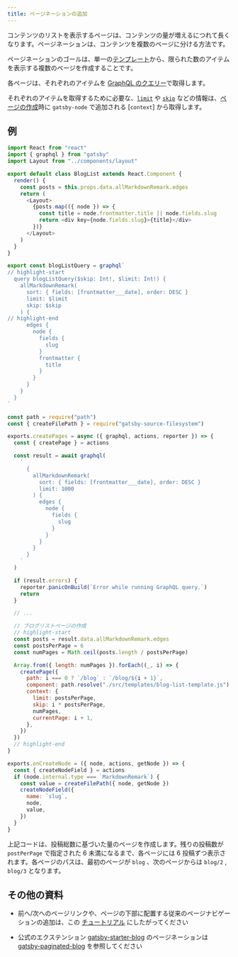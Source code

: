 ```yaml
---
title: ページネーションの追加
---
```


コンテンツのリストを表示するページは、コンテンツの量が増えるにつれて長くなります。ページネーションは、コンテンツを複数のページに分ける方法です。

ページネーションのゴールは、単一の[テンプレート](/docs/building-with-components/#page-template-components)から、限られた数のアイテムを表示する複数のページを作成することです。

各ページは、それぞれのアイテムを [GraphQL のクエリー](/docs/querying-with-graphql/)で取得します。

それぞれのアイテムを取得するために必要な、[`limit`](/docs/graphql-reference/#limit) や [`skip`](/docs/graphql-reference/#skip) などの情報は、[ページの作成](/docs/creating-and-modifying-pages/#creating-pages-in-gatsby-nodejs)時に `gatsby-node` で追加される [`context`] から取得します。

## 例

```jsx:title=src/templates/blog-list-template.js
import React from "react"
import { graphql } from "gatsby"
import Layout from "../components/layout"

export default class BlogList extends React.Component {
  render() {
    const posts = this.props.data.allMarkdownRemark.edges
    return (
      <Layout>
        {posts.map(({ node }) => {
          const title = node.frontmatter.title || node.fields.slug
          return <div key={node.fields.slug}>{title}</div>
        })}
      </Layout>
    )
  }
}

export const blogListQuery = graphql`
// highlight-start
  query blogListQuery($skip: Int!, $limit: Int!) {
    allMarkdownRemark(
      sort: { fields: [frontmatter___date], order: DESC }
      limit: $limit
      skip: $skip
    ) {
// highlight-end
      edges {
        node {
          fields {
            slug
          }
          frontmatter {
            title
          }
        }
      }
    }
  }
`
```

```js:title=gatsby-node.js
const path = require("path")
const { createFilePath } = require("gatsby-source-filesystem")

exports.createPages = async ({ graphql, actions, reporter }) => {
  const { createPage } = actions

  const result = await graphql(
    `
      {
        allMarkdownRemark(
          sort: { fields: [frontmatter___date], order: DESC }
          limit: 1000
        ) {
          edges {
            node {
              fields {
                slug
              }
            }
          }
        }
      }
    `
  )

  if (result.errors) {
    reporter.panicOnBuild(`Error while running GraphQL query.`)
    return
  }

  // ...

  // ブログリストページの作成
  // highlight-start
  const posts = result.data.allMarkdownRemark.edges
  const postsPerPage = 6
  const numPages = Math.ceil(posts.length / postsPerPage)

  Array.from({ length: numPages }).forEach((_, i) => {
    createPage({
      path: i === 0 ? `/blog` : `/blog/${i + 1}`,
      component: path.resolve("./src/templates/blog-list-template.js"),
      context: {
        limit: postsPerPage,
        skip: i * postsPerPage,
        numPages,
        currentPage: i + 1,
      },
    })
  })
  // highlight-end
}

exports.onCreateNode = ({ node, actions, getNode }) => {
  const { createNodeField } = actions
  if (node.internal.type === `MarkdownRemark`) {
    const value = createFilePath({ node, getNode })
    createNodeField({
      name: `slug`,
      node,
      value,
    })
  }
}
```

上記コードは、投稿総数に基づいた量のページを作成します。残りの投稿数が `postPerPage` で指定された 6 未満になるまで、各ページには 6 投稿ずつ表示されます。各ページのパスは、最初のページが `blog` 、次のページからは `blog/2` , `blog/3` となります。

## その他の資料

- 前へ/次へのページリンクや、ページの下部に配置する従来のページナビゲーションの追加は、この [チュートリアル](https://nickymeuleman.netlify.com/blog/gatsby-pagination/) にしたがってください

- 公式のエクステンション [gatsby-starter-blog](https://github.com/gatsbyjs/gatsby-starter-blog) のページネーションは [gatsby-paginated-blog](https://github.com/NickyMeuleman/gatsby-paginated-blog) を参照してください

